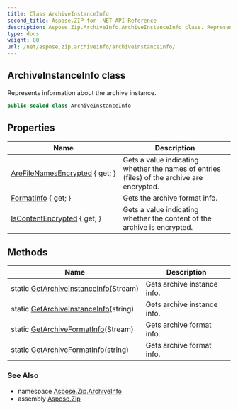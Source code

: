 ```yaml
---
title: Class ArchiveInstanceInfo
second_title: Aspose.ZIP for .NET API Reference
description: Aspose.Zip.ArchiveInfo.ArchiveInstanceInfo class. Represents information about the archive instance
type: docs
weight: 80
url: /net/aspose.zip.archiveinfo/archiveinstanceinfo/
---
```

## ArchiveInstanceInfo class

Represents information about the archive instance.

```csharp
public sealed class ArchiveInstanceInfo
```

## Properties

| Name | Description |
| --- | --- |
| [AreFileNamesEncrypted](../../aspose.zip.archiveinfo/archiveinstanceinfo/arefilenamesencrypted/) { get; } | Gets a value indicating whether the names of entries (files) of the archive are encrypted. |
| [FormatInfo](../../aspose.zip.archiveinfo/archiveinstanceinfo/formatinfo/) { get; } | Gets the archive format info. |
| [IsContentEncrypted](../../aspose.zip.archiveinfo/archiveinstanceinfo/iscontentencrypted/) { get; } | Gets a value indicating whether the content of the archive is encrypted. |

## Methods

| Name | Description |
| --- | --- |
| static [GetArchiveInstanceInfo](../../aspose.zip.archiveinfo/archiveinstanceinfo/getarchiveinstanceinfo/#getarchiveinstanceinfo)(Stream) | Gets archive instance info. |
| static [GetArchiveInstanceInfo](../../aspose.zip.archiveinfo/archiveinstanceinfo/getarchiveinstanceinfo/#getarchiveinstanceinfo_1)(string) | Gets archive instance info. |
| static [GetArchiveFormatInfo](../../aspose.zip.archiveinfo/archiveinstanceinfo/getarchiveformatinfo/#getarchiveformatinfo)(Stream) | Gets archive format info. |
| static [GetArchiveFormatInfo](../../aspose.zip.archiveinfo/archiveinstanceinfo/getarchiveformatinfo/#getarchiveformatinfo_1)(string) | Gets archive format info. |

### See Also

* namespace [Aspose.Zip.ArchiveInfo](../../aspose.zip.archiveinfo/)
* assembly [Aspose.Zip](../../)



